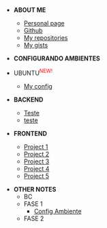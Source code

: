 

- <strong>ABOUT ME</strong>
  - [Personal page](https://brochj.github.io/)
  - [Github](https://github.com/brochj)
  - [My repositories](https://github.com/brochj?tab=repositories)
  - [My gists](https://gist.github.com/brochj)
  
- <strong>CONFIGURANDO AMBIENTES</strong>
- UBUNTU<sup style="color:red;">NEW!</sup>
  - [My config](/environment/ubuntu/web-dev.md)

- <strong>BACKEND</strong>
  - [Teste](/backend/ambiente.md)
  - [teste](dfsdf)

- <strong>FRONTEND</strong>
  - [Project 1](/frontend/project-1/ambiente.md)
  - [Project 2](/frontend/project-2/ambiente.md)
  - [Project 3](/frontend/project-3/ambiente.md)
  - [Project 4](/frontend/project-4/ambiente.md)
  - [Project 5](/frontend/project-5/ambiente.md)
  

<!-- - MOBILE
  - [Teste](/mobile/ambiente.md)
  - [Teste](/mobile/ambiente.md)
  - [Teste](/mobile/ambiente.md)
  - [Teste](/mobile/ambiente.md)
  - [Teste](/mobile/ambiente.md) -->



- <strong>OTHER NOTES</strong>  
  - BC
  - FASE 1
    - [Config Ambiente](/rocketseat/bootcamp/fase1/ambiente.md)
  - FASE 2
  

  

